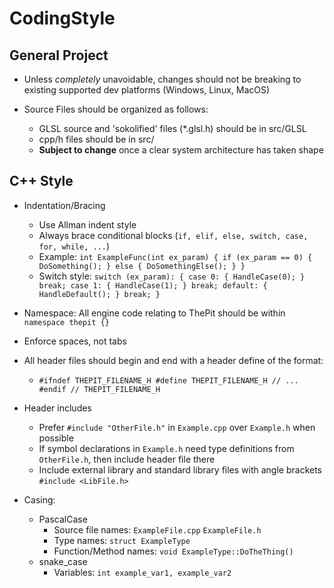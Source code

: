 # CodingStyle

## General Project

- Unless _completely_ unavoidable, changes should not be breaking to existing supported dev platforms (Windows, Linux, MacOS)

- Source Files should be organized as follows:
    - GLSL source and 'sokolified' files (*.glsl.h) should be in src/GLSL
    - cpp/h files should be in src/
    - __Subject to change__ once a clear system architecture has taken shape

## C++ Style

- Indentation/Bracing
    - Use Allman indent style
    - Always brace conditional blocks (`if, elif, else, switch, case, for, while, ...`)
    - Example: ``
        int ExampleFunc(int ex_param)
        {
            if (ex_param == 0)
            {
                DoSomething();
            }
            else
            {
                DoSomethingElse();
            }
        } ``
    - Switch style: ``
        switch (ex_param):
        {
            case 0:
            {
                HandleCase(0);
            } break;
            case 1:
            {
                HandleCase(1);
            } break;
            default:
            {
                HandleDefault();
            } break;
        } ``

- Namespace: All engine code relating to ThePit should be within `namespace thepit {}`

- Enforce spaces, not tabs

- All header files should begin and end with a header define of the format: 
    - ``
    #ifndef THEPIT_FILENAME_H
    #define THEPIT_FILENAME_H
        // ...
    #endif // THEPIT_FILENAME_H
    ``
- Header includes
    - Prefer `#include "OtherFile.h"` in `Example.cpp` over `Example.h` when possible
    - If symbol declarations in `Example.h` need type definitions from `OtherFile.h`, then include header file there
    - Include external library and standard library files with angle brackets `#include <LibFile.h>`

- Casing:
    - PascalCase
        - Source file names: `ExampleFile.cpp` `ExampleFile.h`
        - Type names: `struct ExampleType`
        - Function/Method names: `void ExampleType::DoTheThing()`
    - snake_case
        - Variables: `int example_var1, example_var2`


